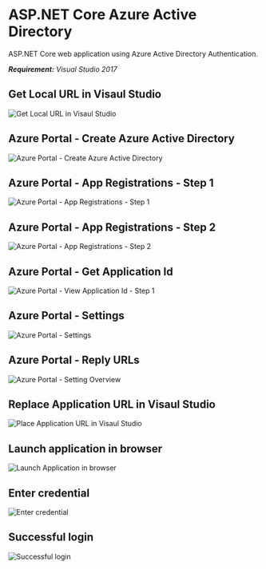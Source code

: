 # ASP.NET Core Azure Active Directory

ASP.NET Core web application using Azure Active Directory Authentication. 

***Requirement:*** *Visual Studio 2017*

## Get Local URL in Visaul Studio
![Get Local URL in Visaul Studio](https://github.com/WinLwinOoNet/AspNetCoreAzureAD/blob/master/doc/screenshots/VS11.png "Get Local URL in Visaul Studio")

## Azure Portal - Create Azure Active Directory
![Azure Portal - Create Azure Active Directory](https://github.com/WinLwinOoNet/AspNetCoreAzureAD/blob/master/doc/screenshots/Portal1.png "Azure Portal - Create Azure Active Directory")

## Azure Portal - App Registrations - Step 1
![Azure Portal - App Registrations - Step 1](https://github.com/WinLwinOoNet/AspNetCoreAzureAD/blob/master/doc/screenshots/Portal2.png "Azure Portal - App Registrations - Step 1")

## Azure Portal - App Registrations - Step 2
![Azure Portal - App Registrations - Step 2](https://github.com/WinLwinOoNet/AspNetCoreAzureAD/blob/master/doc/screenshots/Portal3.png "Azure Portal - App Registrations - Step 2")

## Azure Portal - Get Application Id
![Azure Portal - View Application Id - Step 1](https://github.com/WinLwinOoNet/AspNetCoreAzureAD/blob/master/doc/screenshots/Portal4.png "Azure Portal - Get Application Id")

## Azure Portal - Settings
![Azure Portal - Settings](https://github.com/WinLwinOoNet/AspNetCoreAzureAD/blob/master/doc/screenshots/Portal5.png "Azure Portal - Settings")

## Azure Portal - Reply URLs
![Azure Portal -  Setting Overview](https://github.com/WinLwinOoNet/AspNetCoreAzureAD/blob/master/doc/screenshots/Portal6.png "Azure Portal -  Setting Overview")

## Replace Application URL in Visaul Studio
![Place Application URL in Visaul Studio](https://github.com/WinLwinOoNet/AspNetCoreAzureAD/blob/master/doc/screenshots/VS21.png "Place Application URL in Visaul Studio")

## Launch application in browser
![Launch Application in browser](https://github.com/WinLwinOoNet/AspNetCoreAzureAD/blob/master/doc/screenshots/Browser1.png "Launch Application in browser")

## Enter credential
![ Enter credential](https://github.com/WinLwinOoNet/AspNetCoreAzureAD/blob/master/doc/screenshots/Browser2.png "Enter credential")

## Successful login
![Successful login](https://github.com/WinLwinOoNet/AspNetCoreAzureAD/blob/master/doc/screenshots/Browser3.png " Successful login")
